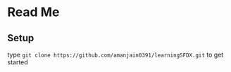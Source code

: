 # Read Me

## Setup

type `git clone https://github.com/amanjain0391/learningSFDX.git` to get started